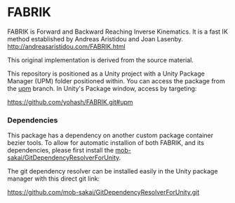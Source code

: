 # FABRIK

FABRIK is Forward and Backward Reaching Inverse Kinematics. It is a fast IK method established by Andreas Aristidou and Joan Lasenby. 
http://andreasaristidou.com/FABRIK.html

This original implementation is derived from the source material.

This repository is positioned as a Unity project with a Unity Package Manager (UPM) folder positioned within. 
You can access the package from the [upm](https://github.com/yohash/FABRIK/tree/upm) branch.
In Unity's Package window, access by targeting: 

https://github.com/yohash/FABRIK.git#upm

### Dependencies

This package has a dependency on another custom package container bezier tools. To allow for automatic installion of both FABRIK, and its dependencies, 
please first install the [mob-sakai/GitDependencyResolverForUnity](https://github.com/mob-sakai/GitDependencyResolverForUnity).

The git dependency resolver can be installed easily in the Unity package manager with this direct git link:

https://github.com/mob-sakai/GitDependencyResolverForUnity.git
